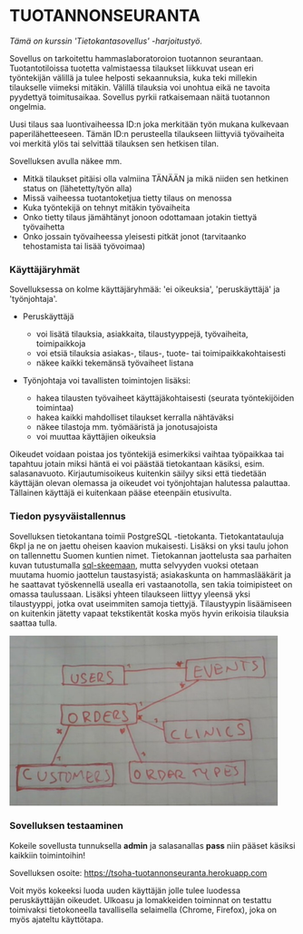 # TUOTANNONSEURANTA

_Tämä on kurssin 'Tietokantasovellus' -harjoitustyö._

Sovellus on tarkoitettu hammaslaboratoroion tuotannon seurantaan. Tuotantotiloissa tuotetta valmistaessa tilaukset liikkuvat usean eri työntekijän välillä ja tulee helposti sekaannuksia, kuka teki millekin tilaukselle viimeksi mitäkin. Välillä tilauksia voi unohtua eikä ne tavoita pyydettyä toimitusaikaa. Sovellus pyrkii ratkaisemaan näitä tuotannon ongelmia.

Uusi tilaus saa luontivaiheessa ID:n joka merkitään työn mukana kulkevaan paperilähetteeseen.
Tämän ID:n perusteella tilaukseen liittyviä työvaiheita voi merkitä ylös tai selvittää tilauksen sen hetkisen tilan.

Sovelluksen avulla näkee mm.
* Mitkä tilaukset pitäisi olla valmiina TÄNÄÄN ja mikä niiden sen hetkinen status on (lähetetty/työn alla)
* Missä vaiheessa tuotantoketjua tietty tilaus on menossa
* Kuka työntekijä on tehnyt mitäkin työvaiheita
* Onko tietty tilaus jämähtänyt jonoon odottamaan jotakin tiettyä työvaihetta
* Onko jossain työvaiheessa yleisesti pitkät jonot (tarvitaanko tehostamista tai lisää työvoimaa)

### Käyttäjäryhmät

Sovelluksessa on kolme käyttäjäryhmää: 'ei oikeuksia', 'peruskäyttäjä' ja 'työnjohtaja'.

* Peruskäyttäjä 
  * voi lisätä tilauksia, asiakkaita, tilaustyyppejä, työvaiheita, toimipaikkoja
  * voi etsiä tilauksia asiakas-, tilaus-, tuote- tai toimipaikkakohtaisesti
  * näkee kaikki tekemänsä työvaiheet listana

* Työnjohtaja voi tavallisten toimintojen lisäksi:
   * hakea tilausten työvaiheet käyttäjäkohtaisesti (seurata työntekijöiden toimintaa)
   * hakea kaikki mahdolliset tilaukset kerralla nähtäväksi
   * näkee tilastoja mm. työmääristä ja jonotusajoista
   * voi muuttaa käyttäjien oikeuksia
 
Oikeudet voidaan poistaa jos työntekijä esimerkiksi vaihtaa työpaikkaa tai tapahtuu jotain miksi häntä ei voi päästää tietokantaan käsiksi, esim. salasanavuoto. Kirjautumisoikeus kuitenkin säilyy siksi että tiedetään käyttäjän olevan olemassa ja oikeudet voi työnjohtajan halutessa palauttaa. Tällainen käyttäjä ei kuitenkaan pääse eteenpäin etusivulta.



### Tiedon pysyväistallennus

Sovelluksen tietokantana toimii PostgreSQL -tietokanta. Tietokantatauluja 6kpl ja ne on jaettu oheisen kaavion mukaisesti. Lisäksi on yksi taulu johon on tallennettu Suomen kuntien nimet. Tietokannan jaottelusta saa parhaiten kuvan tutustumalla [sql-skeemaan](schema.sql), mutta selvyyden vuoksi otetaan muutama huomio jaottelun taustasyistä; asiakaskunta on hammaslääkärit ja he saattavat työskennellä usealla eri vastaanotolla, sen takia toimipisteet on omassa taulussaan. Lisäksi yhteen tilaukseen liittyy yleensä yksi tilaustyyppi, jotka ovat useimmiten samoja tiettyjä. Tilaustyypin lisäämiseen on kuitenkin jätetty vapaat tekstikentät koska myös hyvin erikoisia tilauksia saattaa tulla.

<img src="/documentation/tietokantakaavio.jpg" height="300" title="Tietokantakaaavio"> 

### Sovelluksen testaaminen

Kokeile sovellusta tunnuksella **admin** ja salasanallas **pass** niin pääset käsiksi kaikkiin toimintoihin! 

Sovelluksen osoite: https://tsoha-tuotannonseuranta.herokuapp.com 

Voit myös kokeeksi luoda uuden käyttäjän jolle tulee luodessa peruskäyttäjän oikeudet. Ulkoasu ja lomakkeiden toiminnat on testattu toimivaksi tietokoneella tavallisella selaimella (Chrome, Firefox), joka on myös ajateltu käyttötapa.

